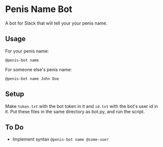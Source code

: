 # Penis Name Bot
A bot for Slack that will tell your your penis name.

## Usage
For your penis name:
```
@penis-bot name
```

For someone else's penis name:
```
@penis-bot name John Doe
```

## Setup
Make `token.txt` with the bot token in it and `id.txt` with the bot's user id in it. Put these files in the same directory as bot.py, and run the script.

## To Do
* Implement syntax `@penis-bot name @some-user`